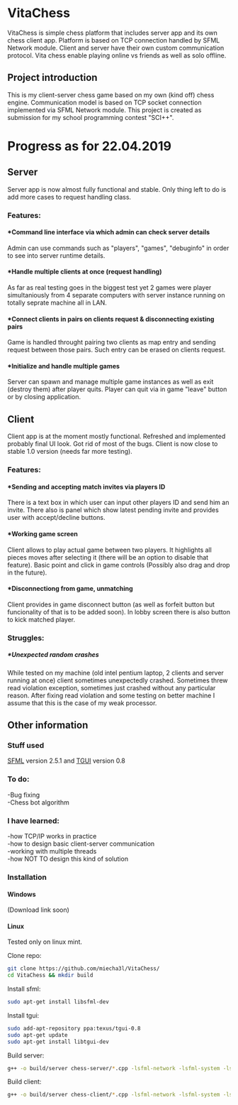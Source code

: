 # VitaChess
VitaChess is simple chess platform that includes server app and its own
chess client app. Platform is based on TCP connection handled by SFML Network module. 
Client and server have their own custom communication protocol. Vita chess enable playing
online vs friends as well as solo offline.

## Project introduction
This is my client-server chess game based on my own (kind off) chess engine. 
Communication model is based on TCP socket connection implemented via SFML Network module.
This project is created as submission for my school programming contest "SCI++".  




# Progress as for 22.04.2019
## Server
Server app is now almost fully functional and stable. Only thing left to do is add more cases to request handling class.

### Features:
#### *Command line interface via which admin can check server details
Admin can use commands such as "players", "games", "debuginfo" in order to see into server runtime details.

#### *Handle multiple clients at once (request handling)
As far as real testing goes in the biggest test yet 2 games were player simultaniously from 4 separate computers with
server instance running on totally seprate machine all in LAN.

#### *Connect clients in pairs on clients request & disconnecting existing pairs 
Game is handled throught pairing two clients as map entry and sending request between those pairs.
Such entry can be erased on clients request.

#### *Initialize and handle multiple games
Server can spawn and manage multiple game instances as well as exit (destroy them) after player quits.
Player can quit via in game "leave" button or by closing application.






## Client
Client app is at the moment mostly functional. Refreshed and implemented probably final UI look. Got rid of most of the bugs.
Client is now close to stable 1.0 version (needs far more testing).

### Features:
#### *Sending and accepting match invites via players ID
There is a text box in which user can input other players ID and send him an invite. There also is panel which
show latest pending invite and provides user with accept/decline buttons.

#### *Working game screen
Client allows to play actual game between two players. It highlights all pieces moves after selecting it (there will be an option to disable that feature).
Basic point and click in game controls (Possibly also drag and drop in the future). 

#### *Disconnectiong from game, unmatching
Client provides in game disconnect button (as well as forfeit button but funcionality of that is to be added soon). In lobby screen
there is also button to kick matched player.


### Struggles:
##### *Unexpected random crashes
While tested on my machine (old intel pentium laptop, 2 clients and server running at once) client sometimes unexpectedly crashed. Sometimes threw
read violation exception, sometimes just crashed without any particular reason. After fixing read violation and some testing on better machine I assume
that this is the case of my weak processor.




## Other information
### Stuff used
[SFML](https://www.sfml-dev.org/download.php) version 2.5.1 and [TGUI](https://tgui.eu/download/) version 0.8

### To do:
-Bug fixing <br>
-Chess bot algorithm <br>

### I have learned:
-how TCP/IP works in practice <br>
-how to design basic client-server communication <br>
-working with multiple threads <br>
-how NOT TO design this kind of solution <br>


### Installation

#### Windows 
(Download link soon)

#### Linux
Tested only on linux mint. <br>

Clone repo:
```bash
git clone https://github.com/miecha3l/VitaChess/
cd VitaChess && mkdir build
```
Install sfml:
```bash
sudo apt-get install libsfml-dev
```

Install tgui:
```bash
sudo add-apt-repository ppa:texus/tgui-0.8
sudo apt-get update
sudo apt-get install libtgui-dev
```

Build server:
```bash
g++ -o build/server chess-server/*.cpp -lsfml-network -lsfml-system -lsfml-window -lsfml-audio -lsfml-graphics
```

Build client:
```bash
g++ -o build/server chess-client/*.cpp -lsfml-network -lsfml-system -lsfml-window -lsfml-audio -lsfml-graphics -ltgui
```
